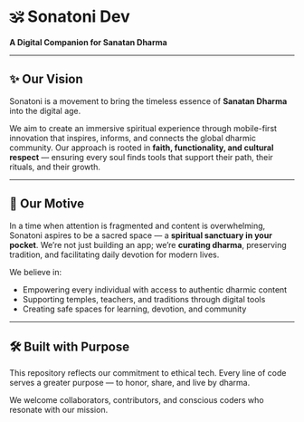 # 🕉️ Sonatoni Dev

**A Digital Companion for Sanatan Dharma**

---

## ✨ Our Vision

Sonatoni is a movement to bring the timeless essence of **Sanatan Dharma** into the digital age.

We aim to create an immersive spiritual experience through mobile-first innovation that inspires, informs, and connects the global dharmic community. Our approach is rooted in **faith, functionality, and cultural respect** — ensuring every soul finds tools that support their path, their rituals, and their growth.

---

## 🙏 Our Motive

In a time when attention is fragmented and content is overwhelming, Sonatoni aspires to be a sacred space — a **spiritual sanctuary in your pocket**. We’re not just building an app; we’re **curating dharma**, preserving tradition, and facilitating daily devotion for modern lives.

We believe in:
- Empowering every individual with access to authentic dharmic content
- Supporting temples, teachers, and traditions through digital tools
- Creating safe spaces for learning, devotion, and community

---

## 🛠️ Built with Purpose

This repository reflects our commitment to ethical tech. Every line of code serves a greater purpose — to honor, share, and live by dharma.

We welcome collaborators, contributors, and conscious coders who resonate with our mission.

